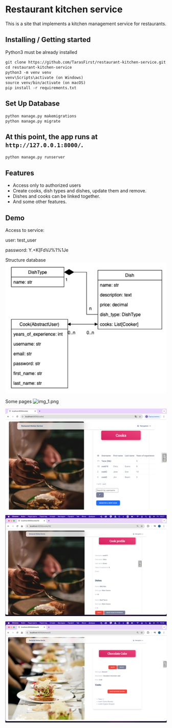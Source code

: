 # Restaurant kitchen service

This is a site that implements a kitchen management service for restaurants.



## Installing / Getting started

Python3 must be already installed


```shell
git clone https://github.com/TarasFirst/restaurant-kitchen-service.git
cd restaurant-kitchen-service
python3 -m venv venv
venv\Scripts\activate (on Windows)
source venv/bin/activate (on macOS)
pip install -r requirements.txt
```

## Set Up Database

```shell
python manage.py makemigrations
python manage.py migrate
```

## At this point, the app runs at `http://127.0.0.1:8000/`. 

```shell
python manage.py runserver
```

## Features
* Access only to authorized users
* Create cooks, dish types and dishes, update them and remove.
* Dishes and cooks can be linked together.
* And some other features.


## Demo

Access to service:

user: test_user

password: Y.+K[FdVJ%1%1Je


Structure database
![img.png](images_readme/structure_database.png)

Some pages
![img_1.png](images_readme/home_page.png)

![img.png](images_readme/list_cook.png)

![img.png](images_readme/cook_profile.png)

![img.png](images_readme/dish_detail.png)

